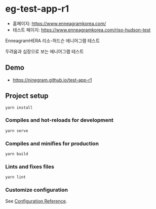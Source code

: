 # eg-test-app-r1

* 홈페이지: <https://www.enneagramkorea.com/> 
* 테스트 페이지: <https://www.enneagramkorea.com/riso-hudson-test>

EnneagramHERA 리소-허드슨 에니어그램 테스트

두려움과 심장으로 보는 에니어그램 테스트

## Demo

* <https://ninegram.github.io/test-app-r1>

## Project setup
```
yarn install
```

### Compiles and hot-reloads for development
```
yarn serve
```

### Compiles and minifies for production
```
yarn build
```

### Lints and fixes files
```
yarn lint
```

### Customize configuration
See [Configuration Reference](https://cli.vuejs.org/config/).
